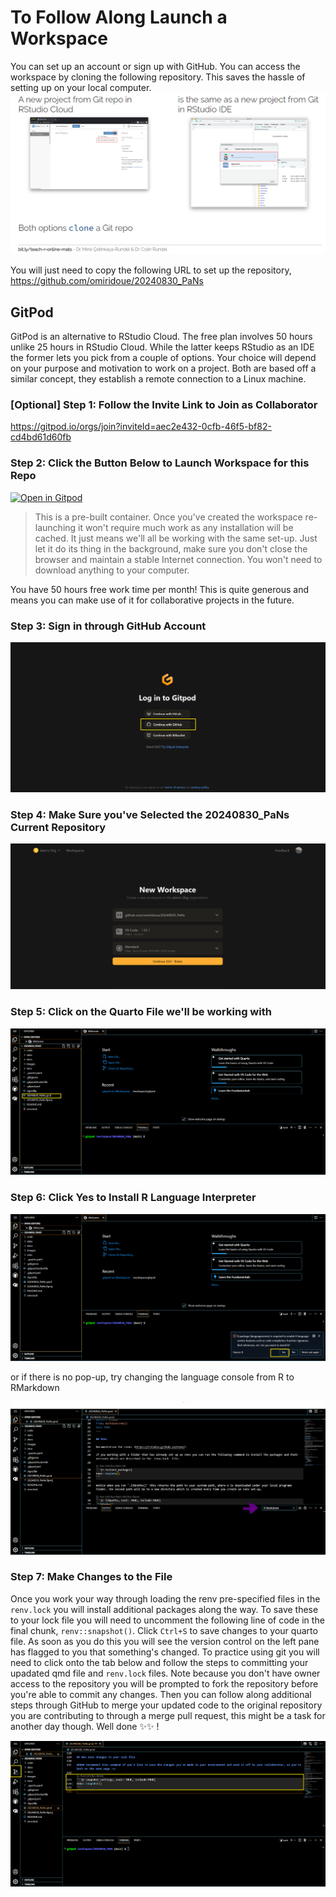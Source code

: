 # To Follow Along Launch a Workspace

You can set up an account or sign up with GitHub. You can access the workspace by cloning the following repository. This saves the hassle of setting up on your local computer.
![alt text](images/rstudio_cloud.png)

You will just need to copy the following URL to set up the repository, https://github.com/omiridoue/20240830_PaNs

## GitPod 

GitPod is an alternative to RStudio Cloud. The free plan involves 50 hours unlike 25 hours in RStudio Cloud. While the latter keeps RStudio as an IDE the former lets you pick from a couple of options. Your choice will depend on your purpose and motivation to work on a project. Both are based
off a similar concept, they establish a remote connection to a Linux machine. 

### [Optional] Step 1: Follow the Invite Link to Join as Collaborator

https://gitpod.io/orgs/join?inviteId=aec2e432-0cfb-46f5-bf82-cd4bd61d60fb

### Step 2: Click the Button Below to Launch Workspace for this Repo

[![Open in Gitpod](https://gitpod.io/button/open-in-gitpod.svg)](https://gitpod.io/#github.com/omiridoue/20240830_PaNs)

> This is a pre-built container. Once you've created the workspace re-launching it won't require much work as any installation will be cached. It just means we'll all be working with the same set-up. Just let it do its thing in the background, make sure you don't close the browser and maintain a stable Internet connection. You won't need to download anything to your computer. 

You have 50 hours free work time per month! This is quite generous and means you can make use of it for collaborative projects in the future. 

### Step 3: Sign in through GitHub Account

![alt text](images/step1.png)

### Step 4: Make Sure you've Selected the 20240830_PaNs Current Repository

![alt text](images/step2.png)

### Step 5: Click on the Quarto File we'll be working with
![alt text](images/step3.png)

### Step 6: Click Yes to Install R Language Interpreter

![alt text](images/step4.png)

or if there is no pop-up, try changing the language console from R to RMarkdown 

![alt text](images/step4_added.png)

### Step 7: Make Changes to the File

Once you work your way through loading the renv pre-specified files in the `renv.lock` you will install additional packages along the way. To save these to your lock file you will need to uncomment the following line of code in the final chunk, `renv::snapshot()`. Click `Ctrl+S` to save changes to your quarto file. As soon as you do this you will see the version control on the left pane has flagged to you that something's changed. To practice using git you will need to click onto the tab below and follow the steps to committing your upadated qmd file and `renv.lock` files. Note because you don't have owner access to the repository you will be prompted to fork 
the repository before you're able to commit any changes. Then you can follow along additional steps through GitHub to merge your updated code to the original repository
you are contributing to through a merge pull request, this might be a task for another day though. Well done ✨✨ !

![alt text](images/step5.png)